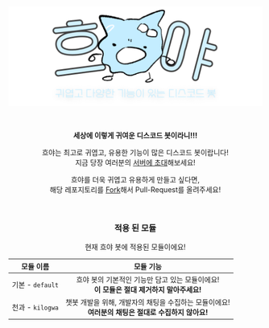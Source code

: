 <div align="center">

![흐야 배너](docs/res/image/banner.png)

<br>

**세상에 이렇게 귀여운 디스코드 봇이라니!!!**<br>

흐야는 최고로 귀엽고, 유용한 기능이 많은 디스코드 봇이랍니다!<br>
지금 당장 여러분의 [서버에 초대](https://discord.com/oauth2/authorize?client_id=1209778017879072788&permissions=39979706232320&scope=bot)해보세요!

흐야를 더욱 귀엽고 유용하게 만들고 싶다면,<br>
해당 레포지토리를 [Fork](https://github.com/BackGwa/Heuya/fork)해서 Pull-Request를 올려주세요!<br>

<br>

### 적용 된 모듈
현재 흐야 봇에 적용된 모듈이에요!<br>

|모듈 이름|모듈 기능|
|:-:|:-:|
|기본 - `default`|흐야 봇의 기본적인 기능만 담고 있는 모듈이에요!<br>**이 모듈은 절대 제거하지 말아주세요!**|
|천과 - `kilogwa`|챗봇 개발을 위해, 개발자의 채팅을 수집하는 모듈이에요!<br>**여러분의 채팅은 절대로 수집하지 않아요!**|

</div>